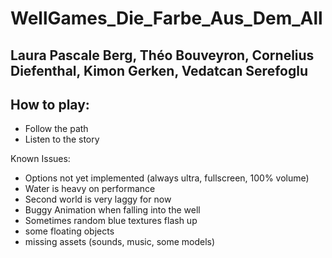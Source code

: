 # WellGames_Die_Farbe_Aus_Dem_All

## Laura Pascale Berg, Théo Bouveyron, Cornelius Diefenthal, Kimon Gerken, Vedatcan Serefoglu

## How to play:
- Follow the path
- Listen to the story


Known Issues:
- Options not yet implemented (always ultra, fullscreen, 100% volume)
- Water is heavy on performance
- Second world is very laggy for now
- Buggy Animation when falling into the well
- Sometimes random blue textures flash up
- some floating objects
- missing assets (sounds, music, some models)
